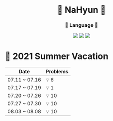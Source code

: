 <div align="center">

# :lemon: NaHyun :lemon:

### :wrench: Language :wrench:
<img src="https://img.shields.io/badge/C++-00399C?style=flat-square&logo=Cplusplus&logoColor=white"/> <img src="https://img.shields.io/badge/C-A8B9CC?style=flat-square&logo=C&logoColor=black"/> <img src="https://img.shields.io/badge/Python-3776AB?style=flat-square&logo=Python&logoColor=white"/>

</div>


 # :wind_chime: 2021 Summer Vacation 

 Date | Problems
 -----|-----------
 07.11 ~ 07.16  |  :bulb: 6 
 07.17 ~ 07.19  |  :bulb: 1 
 07.20 ~ 07.26  |  :bulb: 10 
 07.27 ~ 07.30  |  :bulb: 10
 08.03 ~ 08.08  |  :bulb: 10
